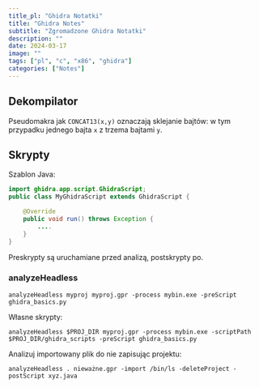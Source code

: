 ```yaml
---
title_pl: "Ghidra Notatki"
title: "Ghidra Notes"
subtitle: "Zgromadzone Ghidra Notatki"
description: ""
date: 2024-03-17
image: ""
tags: ["pl", "c", "x86", "ghidra"]
categories: ["Notes"]
---
```


## Dekompilator

Pseudomakra jak `CONCAT13(x,y)` oznaczają sklejanie  bajtów: w tym przypadku jednego bajta `x` z trzema bajtami `y`.

## Skrypty

Szablon Java:

```java
import ghidra.app.script.GhidraScript;
public class MyGhidraScript extends GhidraScript {

	@Override
	public void run() throws Exception {
		....
	}
}
```

Preskrypty są uruchamiane przed analizą, postskrypty po.

### analyzeHeadless

```
analyzeHeadless myproj myproj.gpr -process mybin.exe -preScript ghidra_basics.py
```

Własne skrypty:

```
analyzeHeadless $PROJ_DIR myproj.gpr -process mybin.exe -scriptPath  $PROJ_DIR/ghidra_scripts -preScript ghidra_basics.py 
```

Analizuj importowany plik do nie zapisując projektu:

```
analyzeHeadless . nieważne.gpr -import /bin/ls -deleteProject -postScript xyz.java
```
